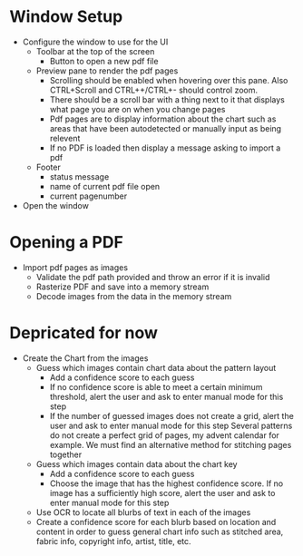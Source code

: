 # Window Setup

- Configure the window to use for the UI
    - Toolbar at the top of the screen
        - Button to open a new pdf file
    - Preview pane to render the pdf pages
        - Scrolling should be enabled when hovering over this pane. Also CTRL+Scroll and CTRL++/CTRL+- should control zoom.
        - There should be a scroll bar with a thing next to it that displays what page you are on when you change pages
        - Pdf pages are to display information about the chart such as areas that have been autodetected or manually input as being relevent
        - If no PDF is loaded then display a message asking to import a pdf
    - Footer
        - status message
        - name of current pdf file open
        - current pagenumber
- Open the window

# Opening a PDF

- Import pdf pages as images
    - Validate the pdf path provided and throw an error if it is invalid
    - Rasterize PDF and save into a memory stream
    - Decode images from the data in the memory stream

# Depricated for now

- Create the Chart from the images 
    - Guess which images contain chart data about the pattern layout
        - Add a confidence score to each guess
        - If no confidence score is able to meet a certain minimum threshold, alert the user and ask to enter manual mode for this step
        - If the number of guessed images does not create a grid, alert the user and ask to enter manual mode for this step
            Several patterns do not create a perfect grid of pages, my advent calendar for example. We must find an alternative method for stitching pages together
    - Guess which images contain data about the chart key
        - Add a confidence score to each guess
        - Choose the image that has the highest confidence score. If no image has a sufficiently high score, alert the user and ask to enter manual mode for this step
    - Use OCR to locate all blurbs of text in each of the images
    - Create a confidence score for each blurb based on location and content in order to guess general chart info such as stitched area, fabric info, copyright info, artist, title, etc.
